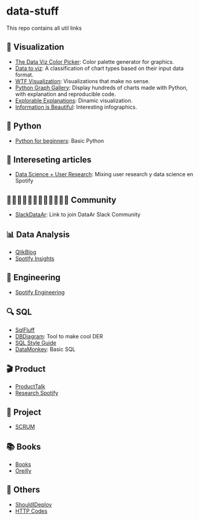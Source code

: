 # data-stuff
This repo contains all util links

## 🎨 Visualization
- [The Data Viz Color Picker](https://learnui.design/tools/data-color-picker.html): Color palette generator for graphics.
- [Data to viz](data-to-viz.com): A classification of chart types based on their input data format.
- [WTF Visualization](https://viz.wtf/): Visualizations that make no sense.
- [Python Graph Gallery](https://python-graph-gallery.com): Display hundreds of charts made with Python, with explanation and reproducible code.
- [Explorable Explanations](https://explorabl.es/): Dinamic visualization.
- [Information is Beautiful](https://informationisbeautiful.net/data/): Interesting infographics.

## 🐍 Python
- [Python for beginners](https://www.pythonforbeginners.com/): Basic Python

## 📄 Intereseting articles 
- [Data Science + User Research](https://spotify.design/article/simultaneous-triangulation-mixing-user-research-and-data-science-methods): Mixing user research y data science en Spotify

## 🕵🏻‍♀️👷🏼‍♂️👨🏻‍🚒👷🏽‍♀️ Community
- [SlackDataAr](https://bit.ly/DataAr-slack): Link to join DataAr Slack Community

## 📊 Data Analysis
- [QlikBlog](https://www.qlik.com/blog/)
- [Spotify Insights](https://medium.com/spotify-insights)

## 🔧 Engineering
- [Spotify Engineering](https://engineering.atspotify.com/)

## 🔍 SQL
- [SqlFluff](https://github.com/sqlfluff/sqlfluff?utm_source=tldrnewsletter)
- [DBDiagram](https://dbdiagram.io/): Tool to make cool DER
- [SQL Style Guide](https://about.gitlab.com/handbook/business-technology/data-team/platform/sql-style-guide/)
- [DataMonkey](http://datamonkey.pro/): Basic SQL

## 🎬 Product
- [ProductTalk](https://www.producttalk.org/)
- [Research Spotify](https://research.atspotify.com/)

## 📆 Project
- [SCRUM](https://scrumguides.org/)

## 📚 Books
- [Books](https://ar1lib.org/)
- [Oreilly](https://learning.oreilly.com/home/)

## 🧸 Others
- [ShouldIDeploy](https://shouldideploy.today/)
- [HTTP Codes](https://medium.com/@hanilim/http-codes-as-valentines-day-comics-8c03c805faa0)
